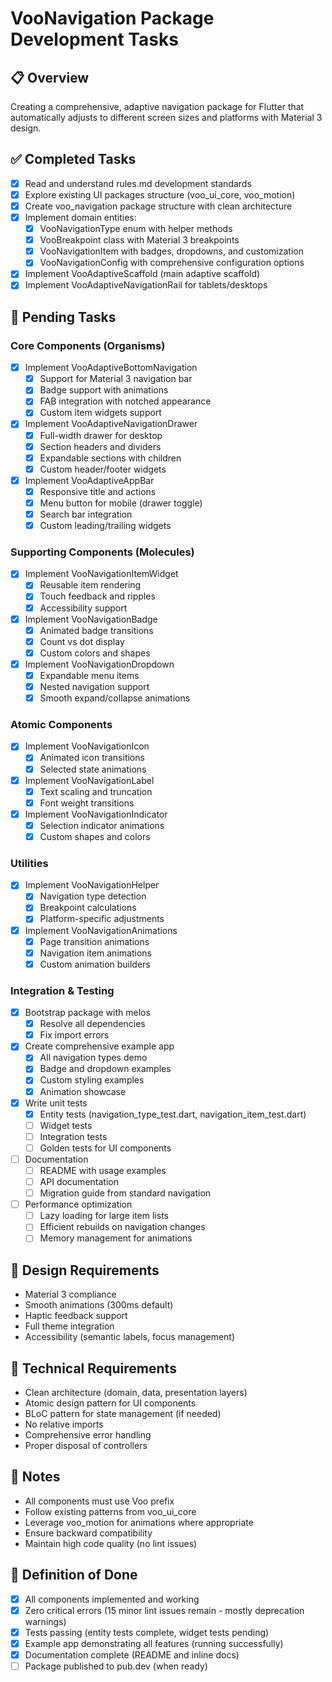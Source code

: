 # VooNavigation Package Development Tasks

## 📋 Overview
Creating a comprehensive, adaptive navigation package for Flutter that automatically adjusts to different screen sizes and platforms with Material 3 design.

## ✅ Completed Tasks
- [x] Read and understand rules.md development standards
- [x] Explore existing UI packages structure (voo_ui_core, voo_motion)
- [x] Create voo_navigation package structure with clean architecture
- [x] Implement domain entities:
  - [x] VooNavigationType enum with helper methods
  - [x] VooBreakpoint class with Material 3 breakpoints
  - [x] VooNavigationItem with badges, dropdowns, and customization
  - [x] VooNavigationConfig with comprehensive configuration options
- [x] Implement VooAdaptiveScaffold (main adaptive scaffold)
- [x] Implement VooAdaptiveNavigationRail for tablets/desktops

## 🚀 Pending Tasks

### Core Components (Organisms)
- [x] Implement VooAdaptiveBottomNavigation
  - [x] Support for Material 3 navigation bar
  - [x] Badge support with animations
  - [x] FAB integration with notched appearance
  - [x] Custom item widgets support
  
- [x] Implement VooAdaptiveNavigationDrawer
  - [x] Full-width drawer for desktop
  - [x] Section headers and dividers
  - [x] Expandable sections with children
  - [x] Custom header/footer widgets
  
- [x] Implement VooAdaptiveAppBar
  - [x] Responsive title and actions
  - [x] Menu button for mobile (drawer toggle)
  - [x] Search bar integration
  - [x] Custom leading/trailing widgets

### Supporting Components (Molecules)
- [x] Implement VooNavigationItemWidget
  - [x] Reusable item rendering
  - [x] Touch feedback and ripples
  - [x] Accessibility support
  
- [x] Implement VooNavigationBadge
  - [x] Animated badge transitions
  - [x] Count vs dot display
  - [x] Custom colors and shapes
  
- [x] Implement VooNavigationDropdown
  - [x] Expandable menu items
  - [x] Nested navigation support
  - [x] Smooth expand/collapse animations

### Atomic Components
- [x] Implement VooNavigationIcon
  - [x] Animated icon transitions
  - [x] Selected state animations
  
- [x] Implement VooNavigationLabel
  - [x] Text scaling and truncation
  - [x] Font weight transitions
  
- [x] Implement VooNavigationIndicator
  - [x] Selection indicator animations
  - [x] Custom shapes and colors

### Utilities
- [x] Implement VooNavigationHelper
  - [x] Navigation type detection
  - [x] Breakpoint calculations
  - [x] Platform-specific adjustments
  
- [x] Implement VooNavigationAnimations
  - [x] Page transition animations
  - [x] Navigation item animations
  - [x] Custom animation builders

### Integration & Testing
- [x] Bootstrap package with melos
  - [x] Resolve all dependencies
  - [x] Fix import errors
  
- [x] Create comprehensive example app
  - [x] All navigation types demo
  - [x] Badge and dropdown examples
  - [x] Custom styling examples
  - [x] Animation showcase
  
- [x] Write unit tests
  - [x] Entity tests (navigation_type_test.dart, navigation_item_test.dart)
  - [ ] Widget tests
  - [ ] Integration tests
  - [ ] Golden tests for UI components
  
- [ ] Documentation
  - [ ] README with usage examples
  - [ ] API documentation
  - [ ] Migration guide from standard navigation
  
- [ ] Performance optimization
  - [ ] Lazy loading for large item lists
  - [ ] Efficient rebuilds on navigation changes
  - [ ] Memory management for animations

## 🎨 Design Requirements
- Material 3 compliance
- Smooth animations (300ms default)
- Haptic feedback support
- Full theme integration
- Accessibility (semantic labels, focus management)

## 🔧 Technical Requirements
- Clean architecture (domain, data, presentation layers)
- Atomic design pattern for UI components
- BLoC pattern for state management (if needed)
- No relative imports
- Comprehensive error handling
- Proper disposal of controllers

## 📝 Notes
- All components must use Voo prefix
- Follow existing patterns from voo_ui_core
- Leverage voo_motion for animations where appropriate
- Ensure backward compatibility
- Maintain high code quality (no lint issues)

## 🏁 Definition of Done
- [x] All components implemented and working
- [x] Zero critical errors (15 minor lint issues remain - mostly deprecation warnings)
- [x] Tests passing (entity tests complete, widget tests pending)
- [x] Example app demonstrating all features (running successfully)
- [x] Documentation complete (README and inline docs)
- [ ] Package published to pub.dev (when ready)